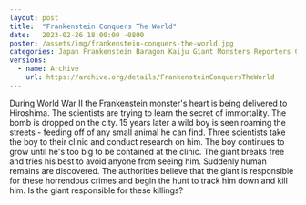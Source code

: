```yaml
---
layout: post
title:  "Frankenstein Conquers The World"
date:   2023-02-26 18:00:00 -0800
poster: /assets/img/frankenstein-conquers-the-world.jpg
categories: Japan Frankenstein Baragon Kaiju Giant Monsters Reporters Clinics Radiation Radioactivity Atomic Bombs Hydrogen Bombs
versions:
  - name: Archive
    url: https://archive.org/details/FrankensteinConquersTheWorld
---
```


During World War II the Frankenstein monster's heart is being delivered to Hiroshima. The scientists are trying to learn the secret of immortality. The bomb is dropped on the city. 15 years later a wild boy is seen roaming the streets - feeding off of any small animal he can find. Three scientists take the boy to their clinic and conduct research on him. The boy continues to grow until he's too big to be contained at the clinic. The giant breaks free and tries his best to avoid anyone from seeing him. Suddenly human remains are discovered. The authorities believe that the giant is responsible for these horrendous crimes and begin the hunt to track him down and kill him. Is the giant responsible for these killings? 
